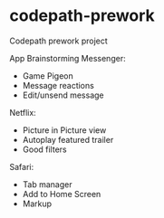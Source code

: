 # codepath-prework
Codepath prework project


App Brainstorming
Messenger: 
- Game Pigeon
- Message reactions
- Edit/unsend message

Netflix:
- Picture in Picture view
- Autoplay featured trailer
- Good filters

Safari:
- Tab manager
- Add to Home Screen
- Markup
